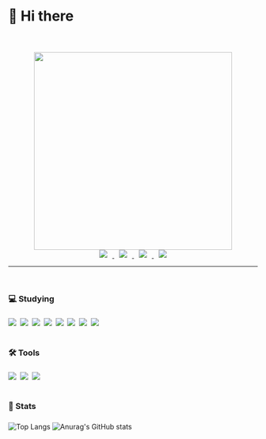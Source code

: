 
####  <h1>:wave: Hi there<h1>
<br/>
<div display="flex" style"" align="center"> 
      <img style="" src="https://github.com/806gw/806gw/assets/133763382/bfaedf5e-32ae-462f-b5e7-3cc511e68272" width="400px" heigt="80px"/>
<div>
      <a href="https://flossy-chord-58c.notion.site/fe76816270144fd7bc23ff959393452d?pvs=4" target="_blank">
        <img
          src="https://img.shields.io/badge/Portfolio-404040?style=for-the-badge&logo=notion&logoColor=white"
          style="height: auto; margin-left: 10px; margin-right: 10px"
        />
      </a>
      <a href="https://discord.com/users/741439991422386207" target="_blank">
        <img
          src="https://img.shields.io/badge/Discord-7289da?style=for-the-badge&logo=discord&logoColor=white"
          style="height: auto; margin-left: 10px; margin-right: 10px"
        />
      </a>
      <a href="https://www.instagram.com/8.06gw/" target="_blank">
        <img
          src="https://img.shields.io/badge/Instagram-eb347a?style=for-the-badge&logo=instagram&logoColor=white"
          style="height: auto; margin-left: 10px; margin-right: 10px"
        />
      </a>
      <a href="mailto:"shjea4364@naver.com" target="_blank">    
        <img 
          src="https://img.shields.io/badge/Email-00BE53?style=for-the-badge&logo=naver&logoColor=white"
          style="height : auto; margin-left : 10px; margin-right : 10px;"/>
      </a>
</div>
</div>
<hr/>
<br/>

 #### <h3> 💻 Studying <h3>

<div>
      <img src="https://img.shields.io/badge/npm-CB3837?style=flat-square&logo=npm&logoColor=white"/></a>&nbsp   
      <img src="https://img.shields.io/badge/yarn-2C8EBB?style=flat-square&logo=yarn&logoColor=white"/></a>&nbsp   
      <img src="https://img.shields.io/badge/C-A8B9CC?style=flat-square&logo=c&logoColor=white"/></a>&nbsp   
      <img src="https://img.shields.io/badge/Java-437291?style=flat-square&logo=openjdk&logoColor=white"/></a>&nbsp  
      <img src="https://img.shields.io/badge/JavaScript-F7DF1E?style=flat-square&logo=javascript&logoColor=white"/></a>&nbsp 
      <img src="https://img.shields.io/badge/TypeScript-3178C6?style=flat-square&logo=typescript&logoColor=white"/></a>&nbsp 
      <img src="https://img.shields.io/badge/NestJs-E0234E?style=flat-square&logo=nestjs&logoColor=white"/></a>&nbsp   
      <img src="https://img.shields.io/badge/React-61DAFB?style=flat-square&logo=react&logoColor=white"/></a>&nbsp   
</div>
<br/>

#### <h3> 🛠️ Tools <h3>
<div>
      <img src="https://img.shields.io/badge/windows-0078D4?style=flat-square&logo=windows&logoColor=white"/></a>&nbsp  
      <img src="https://img.shields.io/badge/vscode-007ACC?style=flat-square&logo=visualstudiocode&logoColor=white"/></a>&nbsp 
      <img src="https://img.shields.io/badge/Intelliji-000000?style=flat-square&logo=intellijidea&logoColor=white"/></a>&nbsp   
</div>
<br/>

#### <h3> 💪 Stats <h3>
![Top Langs](https://github-readme-stats.vercel.app/api/top-langs/?username=806gw&layout=compact&theme=tokyonight)
![Anurag's GitHub stats](https://github-readme-stats.vercel.app/api?username=806gw&show_icons=true&theme=tokyonight)

